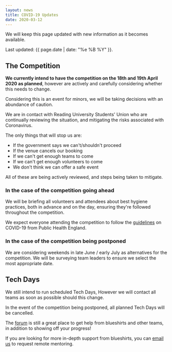 ```yaml
---
layout: news
title: COVID-19 Updates
date: 2020-03-12
---
```


We will keep this page updated with new information as it becomes available.

Last updated: {{ page.date | date: "%e %B %Y" }}.

## The Competition

**We currently intend to have the competition on the 18th and 19th April 2020 as planned**, however are actively and carefully considering whether this needs to change.

Considering this is an event for minors, we will be taking decisions with an abundance of caution.

We are in contact with Reading University Students' Union who are continually reviewing the situation, and mitigating the risks associated with Coronavirus.

The only things that will stop us are:

- If the government says we can't/shouldn't proceed
- If the venue cancels our booking
- If we can't get enough teams to come
- If we can't get enough volunteers to come
- We don't think we can offer a safe event

All of these are being actively reviewed, and steps being taken to mitigate.

### In the case of the competition going ahead

We will be briefing all volunteers and attendees about best hygiene practices, both in advance and on the day, ensuring they're followed throughout the competition.

We expect everyone attending the competition to follow the [guidelines][phe-guidelines] on COVID-19 from Public Health England.

### In the case of the competition being postponed

We are considering weekends in late June / early July as alternatives for the competition. We will be surveying team leaders to ensure we select the most appropriate date.

## Tech Days

We still intend to run scheduled Tech Days, However we will contact all teams as soon as possible should this change.

In the event of the competition being postponed, all planned Tech Days will be cancelled.

The [forum][forum] is still a great place to get help from blueshirts and other teams, in addition to showing off your progress!

If you are looking for more in-depth support from blueshirts, you can [email us][teams-email] to request remote mentoring.

[phe-guidelines]: https://www.gov.uk/government/publications/guidance-to-educational-settings-about-covid-19/guidance-to-educational-settings-about-covid-19
[forum]: https://studentrobotics.org/forum/
[teams-email]: mailto:teams@studentrobotics.org
